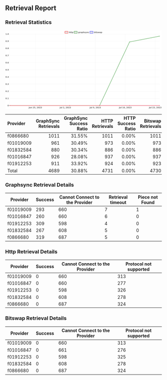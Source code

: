 ## Retrieval Report
### Retrieval Statistics
<img src="https://raw.githubusercontent.com/data-preservation-programs/filplus-checker-assets/main/filecoin-project/filecoin-plus-large-datasets/issues/1679/1690165869786.png"/>

| Provider  | GraphSync Retrievals | GraphSync Success Ratio | HTTP Retrievals | HTTP Success Ratio | Bitswap Retrievals | Bitswap Success Ratio |
| :-------- | -------------------: | ----------------------: | --------------: | -----------------: | -----------------: | --------------------: |
| f0866680  |                 1011 |                  31.55% |            1011 |              0.00% |               1011 |                 0.00% |
| f01019009 |                  961 |                  30.49% |             973 |              0.00% |                973 |                 0.00% |
| f01832584 |                  880 |                  30.34% |             886 |              0.00% |                886 |                 0.00% |
| f01016847 |                  926 |                  28.08% |             937 |              0.00% |                937 |                 0.00% |
| f01912253 |                  911 |                  33.92% |             924 |              0.00% |                923 |                 0.00% |
| Total     |                 4689 |                  30.88% |            4731 |              0.00% |               4730 |                 0.00% |

### Graphsync Retrieval Details
| Provider  | Success | Cannot Connect to the Provider | Retrieval timeout | Piece not Found |
| --------- | ------- | ------------------------------ | ----------------- | --------------- |
| f01019009 | 293     | 660                            | 7                 | 1               |
| f01016847 | 260     | 660                            | 6                 | 0               |
| f01912253 | 309     | 598                            | 4                 | 0               |
| f01832584 | 267     | 608                            | 5                 | 0               |
| f0866680  | 319     | 687                            | 5                 | 0               |

### Http Retrieval Details
| Provider  | Success | Cannot Connect to the Provider | Protocol not supported |
| --------- | ------- | ------------------------------ | ---------------------- |
| f01019009 | 0       | 660                            | 313                    |
| f01016847 | 0       | 660                            | 277                    |
| f01912253 | 0       | 598                            | 326                    |
| f01832584 | 0       | 608                            | 278                    |
| f0866680  | 0       | 687                            | 324                    |

### Bitswap Retrieval Details
| Provider  | Success | Cannot Connect to the Provider | Protocol not supported |
| --------- | ------- | ------------------------------ | ---------------------- |
| f01019009 | 0       | 660                            | 313                    |
| f01016847 | 0       | 661                            | 276                    |
| f01912253 | 0       | 598                            | 325                    |
| f01832584 | 0       | 608                            | 278                    |
| f0866680  | 0       | 687                            | 324                    |
